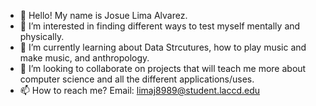 - 👋 Hello! My name is Josue Lima Alvarez.
- 👀 I’m interested in finding different ways to test myself mentally and physically.
- 🌱 I’m currently learning about Data Strcutures, how to play music and make music, and anthropology.
- 💞️ I’m looking to collaborate on projects that will teach me more about computer science and all the different applications/uses.
- 📫 How to reach me? Email: limaj8989@student.laccd.edu

<!---
Josue-Lima-A/Josue-Lima-A is a ✨ special ✨ repository because its `README.md` (this file) appears on your GitHub profile.
You can click the Preview link to take a look at your changes.
--->
